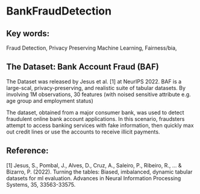 # BankFraudDetection

## Key words:
Fraud Detection, Privacy Preserving Machine Learning, Fairness/bia, 

## The Dataset: Bank Account Fraud (BAF)
The Dataset was released by Jesus et al. [1] at NeurIPS 2022. BAF is a large-scal, privacy-preserving, and realistic suite of tabular datasets. By involving 1M observations, 30 features (with noised sensitive attribute e.g. age group and employment status)

The dataset, obtained from a major consumer bank, was used to detect fraudulent online bank account applications. In this scenario, fraudsters attempt to access banking services with fake information, then quickly max out credit lines or use the accounts to receive illicit payments.

## Reference:
[1] Jesus, S., Pombal, J., Alves, D., Cruz, A., Saleiro, P., Ribeiro, R., ... & Bizarro, P. (2022). Turning the tables: Biased, imbalanced, dynamic tabular datasets for ml evaluation. Advances in Neural Information Processing Systems, 35, 33563-33575.
